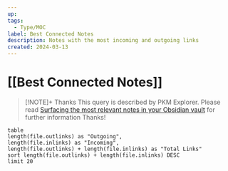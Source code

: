 ```yaml
---
up: 
tags:
  - Type/MOC
label: Best Connected Notes
description: Notes with the most incoming and outgoing links
created: 2024-03-13
---
```

# [[Best Connected Notes]]


> [!NOTE]+ Thanks
> This query is described by PKM Explorer. Please read
> [Surfacing the most relevant notes in your Obsidian vault](https://medium.com/@PKMExplorer/surfacing-the-most-relevant-notes-in-your-obsidian-vault-bb0bb88fdd25)
> for further information
> Thanks!


```dataview
table 
length(file.outlinks) as "Outgoing",
length(file.inlinks) as "Incoming",
length(file.outlinks) + length(file.inlinks) as "Total Links"
sort length(file.outlinks) + length(file.inlinks) DESC
limit 20
```
